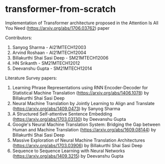 # transformer-from-scratch
Implementation of Transformer architecture proposed in the Attention Is All You Need (https://arxiv.org/abs/1706.03762) paper

Contributors:
1) Sanyog Sharma - AI21MTECH12003
2) Arvind Roshaan - AI21MTECH12004
3) Billakurthi Shai Sasi Deep - SM21MTECH12006
4) HN Srikanth - SM21MTECH12012
5) Deevanshu Gupta - SM21MTECH12014

Literature Survey papers:
1) Learning Phrase Representations using RNN Encoder-Decoder for Statistical Machine Translation (https://arxiv.org/abs/1406.1078) by Billakurthi Shai Sasi Deep
2) Neural Machine Translation by Jointly Learning to Align and Translate (https://arxiv.org/abs/1409.0473) by Sanyog Sharma
3) A Structured Self-attentive Sentence Embedding (https://arxiv.org/abs/1703.03130) by Deevanshu Gupta
4) Google's Neural Machine Translation System: Bridging the Gap between Human and Machine Translation (https://arxiv.org/abs/1609.08144) by Billakurthi Shai Sasi Deep
5) Massive Exploration of Neural Machine Translation Architectures (https://arxiv.org/abs/1703.03906) by Billakurthi Shai Sasi Deep
6) Sequence to Sequence Learning with Neural Networks (https://arxiv.org/abs/1409.3215) by Deevanshu Gupta
